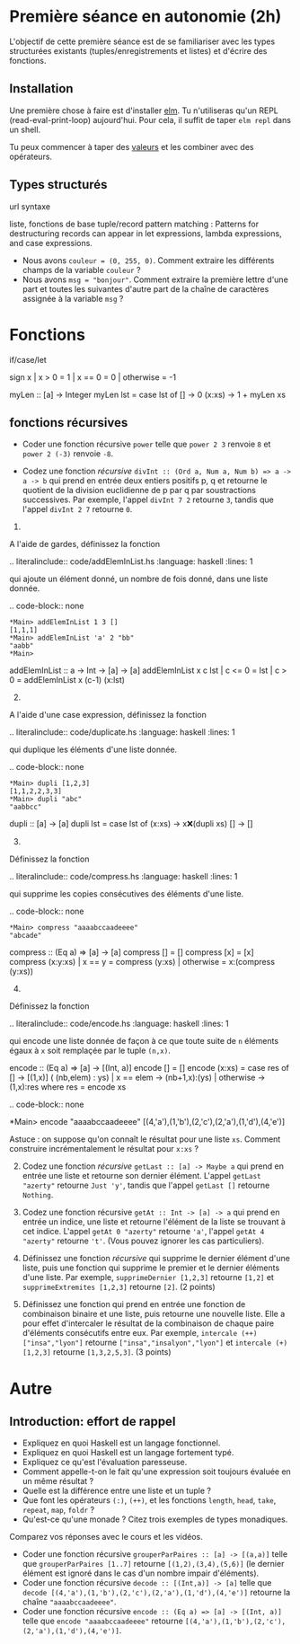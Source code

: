 # Première séance en autonomie (2h)

L'objectif de cette première séance est de se familiariser avec les types structurées existants (tuples/enregistrements et listes) et d'écrire des fonctions.

## Installation

Une première chose à faire est d'installer [elm](https://guide.elm-lang.org/install/elm.html). 
Tu n'utiliseras qu'un REPL (read-eval-print-loop) aujourd'hui. Pour cela, il suffit de taper 
`elm repl` dans un shell. 

Tu peux commencer à taper des [valeurs](https://elm-lang.org/docs/syntax#literals) et les combiner avec des opérateurs. 

## Types structurés

url syntaxe

liste, fonctions de base
tuple/record
pattern matching : Patterns for destructuring records can appear in let expressions, lambda expressions, and case expressions. 

- Nous avons `couleur = (0, 255, 0)`. Comment extraire les différents champs de la variable `couleur` ?
- Nous avons `msg = "bonjour"`. Comment extraire la première lettre d'une part et toutes les suivantes d'autre part de la chaîne de caractères assignée à la variable `msg` ?
  
  
# Fonctions

if/case/let

sign x
  | x > 0 = 1
  | x == 0 = 0
  | otherwise = -1

myLen :: [a] -> Integer
myLen lst = case lst of
              [] -> 0
              (x:xs) -> 1 + myLen xs


## fonctions récursives

- Coder une fonction récursive `power` telle que `power 2 3` renvoie `8` et `power 2 (-3)` renvoie `-8`.

- Codez une fonction *récursive* `divInt :: (Ord a, Num a, Num b) => a -> a -> b` qui prend en entrée deux entiers positifs p, q et retourne le quotient de la division euclidienne de p par q par soustractions successives. Par exemple, l'appel `divInt 7 2` retourne `3`, tandis que l'appel `divInt 2 7` retourne `0`. 


              
1. 

A l'aide de gardes, définissez la fonction

.. literalinclude:: code/addElemInList.hs
   :language: haskell
   :lines: 1

qui ajoute un élément donné, un nombre de fois donné, dans une liste donnée.

.. code-block:: none
	   
    *Main> addElemInList 1 3 []
    [1,1,1]
    *Main> addElemInList 'a' 2 "bb"
    "aabb"
    *Main> 

addElemInList :: a -> Int -> [a] -> [a]
addElemInList x c lst
  | c <= 0 = lst
  | c > 0 = addElemInList x (c-1) (x:lst)

2.

A l'aide d'une case expression, définissez la fonction

.. literalinclude:: code/duplicate.hs
   :language: haskell
   :lines: 1

qui duplique les éléments d'une liste donnée. 

.. code-block:: none
	   
    *Main> dupli [1,2,3]
    [1,1,2,2,3,3]
    *Main> dupli "abc"
    "aabbcc"
    
dupli :: [a] -> [a]
dupli lst = case lst of
              (x:xs) -> x:x:(dupli xs)
              [] -> []
    
3.

Définissez la fonction

.. literalinclude:: code/compress.hs
   :language: haskell
   :lines: 1

qui supprime les copies consécutives des éléments d'une liste.
      
.. code-block:: none

    *Main> compress "aaaabccaadeeee"
    "abcade"

compress :: (Eq a) => [a] -> [a]
compress []  = []
compress [x] = [x]
compress (x:y:xs)
  | x == y    = compress (y:xs)
  | otherwise = x:(compress (y:xs))

4.


Définissez la fonction

.. literalinclude:: code/encode.hs
   :language: haskell
   :lines: 1

qui encode une liste donnée de façon à ce que toute suite
de ``n`` éléments égaux à ``x`` soit remplaçée par le tuple ``(n,x)``.
	   
encode :: (Eq a) => [a] -> [(Int, a)]
encode [] =  []
encode (x:xs) = case res of
    [] -> [(1,x)]
    ( (nb,elem) : ys) 
      | x == elem -> (nb+1,x):(ys)
      | otherwise -> (1,x):res
  where res = encode xs 	   
	   
.. code-block:: none

   *Main> encode "aaaabccaadeeee"
   [(4,'a'),(1,'b'),(2,'c'),(2,'a'),(1,'d'),(4,'e')]

Astuce : on suppose qu'on connaît le résultat pour une liste ``xs``.
Comment construire incrémentalement le résultat pour ``x:xs`` ?
   
2. Codez une fonction *récursive* `getLast :: [a] -> Maybe a` qui prend en entrée une liste et retourne son dernier élément. L'appel `getLast "azerty"` retourne `Just 'y'`, tandis que l'appel `getLast []` retourne `Nothing`. 

2. Codez une fonction récursive `getAt :: Int -> [a] -> a` qui prend en entrée un indice, une liste et retourne l'élément de la liste se trouvant à cet indice. L'appel `getAt 0 "azerty"` retourne `'a'`, l'appel `getAt 4 "azerty"` retourne `'t'`. (Vous pouvez ignorer les cas particuliers). 


   
4. Définissez une fonction *récursive* qui supprime le dernier élément d'une liste, puis une fonction qui supprime le premier et le dernier éléments d'une liste. Par exemple, `supprimeDernier [1,2,3]` retourne `[1,2]` et `supprimeExtremites [1,2,3]` retourne `[2]`. (2 points)

5. Définissez une fonction qui prend en entrée une fonction de combinaison binaire et une liste, puis retourne une nouvelle liste. Elle a pour effet d'intercaler le résultat de la combinaison de chaque paire d'éléments consécutifs entre eux. Par exemple, `intercale (++) ["insa","lyon"]` retourne `["insa","insalyon","lyon"]` et `intercale (+) [1,2,3]` retourne `[1,3,2,5,3]`. (3 points)
   
   
# Autre

## Introduction: effort de rappel

- Expliquez en quoi Haskell est un langage fonctionnel.
- Expliquez en quoi Haskell est un langage fortement typé.
- Expliquez ce qu'est l'évaluation paresseuse.
- Comment appelle-t-on le fait qu'une expression soit toujours évaluée en un même résultat ?
- Quelle est la différence entre une liste et un tuple ?
- Que font les opérateurs `(:)`, `(++)`, et les fonctions `length`, `head`, `take`, `repeat`, `map`,  `foldr` ?
- Qu'est-ce qu'une monade ? Citez trois exemples de types monadiques. 

Comparez vos réponses avec le cours et les vidéos. 




 
- Coder une fonction récursive `grouperParPaires :: [a] -> [(a,a)]` telle que `grouperParPaires [1..7]` retourne `[(1,2),(3,4),(5,6)]` (le dernier élément est ignoré dans le cas d'un nombre impair d'éléments). 
- Coder une fonction récursive `decode :: [(Int,a)] -> [a]` telle que `decode [(4,'a'),(1,'b'),(2,'c'),(2,'a'),(1,'d'),(4,'e')]` retourne la chaîne `"aaaabccaadeeee"`.
- Coder une fonction récursive `encode :: (Eq a) => [a] -> [(Int, a)]` telle que `encode "aaaabccaadeeee"` retourne `[(4,'a'),(1,'b'),(2,'c'),(2,'a'),(1,'d'),(4,'e')]`. 




